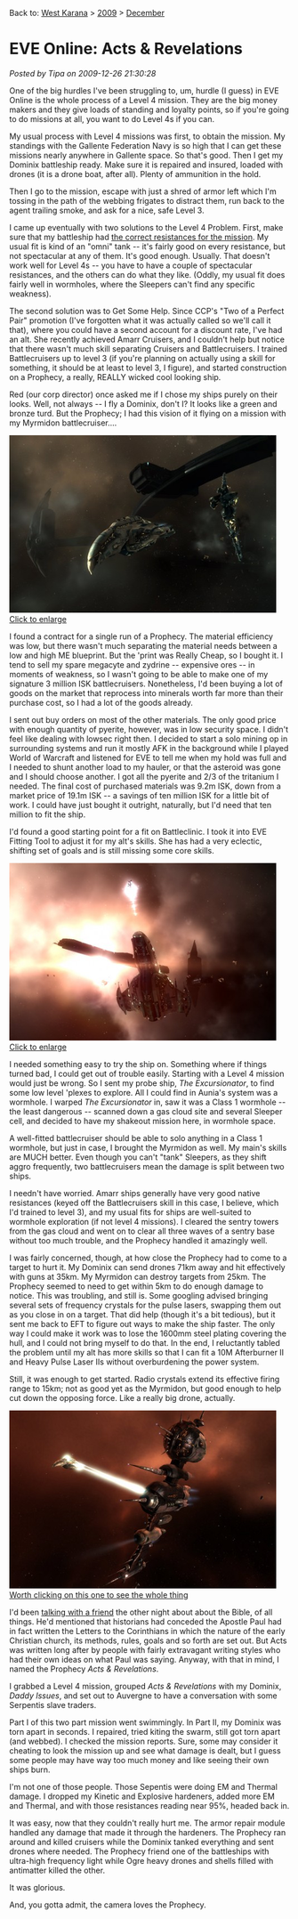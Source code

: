 Back to: [West Karana](/posts/westkarana.md) > [2009](/posts/2009/westkarana.md) > [December](./westkarana.md)
# EVE Online: Acts & Revelations

*Posted by Tipa on 2009-12-26 21:30:28*

One of the big hurdles I've been struggling to, um, hurdle (I guess) in EVE Online is the whole process of a Level 4 mission. They are the big money makers and they give loads of standing and loyalty points, so if you're going to do missions at all, you want to do Level 4s if you can.

My usual process with Level 4 missions was first, to obtain the mission. My standings with the Gallente Federation Navy is so high that I can get these missions nearly anywhere in Gallente space. So that's good. Then I get my Dominix battleship ready. Make sure it is repaired and insured, loaded with drones (it is a drone boat, after all). Plenty of ammunition in the hold.

Then I go to the mission, escape with just a shred of armor left which I'm tossing in the path of the webbing frigates to distract them, run back to the agent trailing smoke, and ask for a nice, safe Level 3.

I came up eventually with two solutions to the Level 4 Problem. First, make sure that my battleship had [the correct resistances for the mission](http://eve-survival.org/wikka.php?wakka=MissionReports). My usual fit is kind of an "omni" tank -- it's fairly good on every resistance, but not spectacular at any of them. It's good enough. Usually. That doesn't work well for Level 4s -- you have to have a couple of spectacular resistances, and the others can do what they like. (Oddly, my usual fit does fairly well in wormholes, where the Sleepers can't find any specific weakness).

The second solution was to Get Some Help. Since CCP's "Two of a Perfect Pair" promotion (I've forgotten what it was actually called so we'll call it that), where you could have a second account for a discount rate, I've had an alt. She recently achieved Amarr Cruisers, and I couldn't help but notice that there wasn't much skill separating Cruisers and Battlecruisers. I trained Battlecruisers up to level 3 (if you're planning on actually using a skill for something, it should be at least to level 3, I figure), and started construction on a Prophecy, a really, REALLY wicked cool looking ship.

Red (our corp director) once asked me if I chose my ships purely on their looks. Well, not always -- I fly a Dominix, don't I? It looks like a green and bronze turd. But the Prophecy; I had this vision of it flying on a mission with my Myrmidon battlecruiser....

[![](../../../uploads/2009/12/ExeFile-2009-12-26-11-16-44-12-480x319.jpg "Prophecy and Myrmidon at a Sleeper base")  
Click to enlarge](../../../uploads/2009/12/ExeFile-2009-12-26-11-16-44-12.jpg)

I found a contract for a single run of a Prophecy. The material efficiency was low, but there wasn't much separating the material needs between a low and high ME blueprint. But the 'print was Really Cheap, so I bought it. I tend to sell my spare megacyte and zydrine -- expensive ores -- in moments of weakness, so I wasn't going to be able to make one of my signature 3 million ISK battlecruisers. Nonetheless, I'd been buying a lot of goods on the market that reprocess into minerals worth far more than their purchase cost, so I had a lot of the goods already. 

I sent out buy orders on most of the other materials. The only good price with enough quantity of pyerite, however, was in low security space. I didn't feel like dealing with lowsec right then. I decided to start a solo mining op in surrounding systems and run it mostly AFK in the background while I played World of Warcraft and listened for EVE to tell me when my hold was full and I needed to shunt another load to my hauler, or that the asteroid was gone and I should choose another. I got all the pyerite and 2/3 of the tritanium I needed. The final cost of purchased materials was 9.2m ISK, down from a market price of 19.1m ISK -- a savings of ten million ISK for a little bit of work. I could have just bought it outright, naturally, but I'd need that ten million to fit the ship.

I'd found a good starting point for a fit on Battleclinic. I took it into EVE Fitting Tool to adjust it for my alt's skills. She has had a very eclectic, shifting set of goals and is still missing some core skills.

[![](../../../uploads/2009/12/ExeFile-2009-12-26-11-22-59-52-480x319.jpg "Salvaging dead Sleeper wrecks in wormhole space")  
Click to enlarge](../../../uploads/2009/12/ExeFile-2009-12-26-11-22-59-52.jpg)

I needed something easy to try the ship on. Something where if things turned bad, I could get out of trouble easily. Starting with a Level 4 mission would just be wrong. So I sent my probe ship, *The Excursionator*, to find some low level 'plexes to explore. All I could find in Aunia's system was a wormhole. I warped *The Excursionator* in, saw it was a Class 1 wormhole -- the least dangerous -- scanned down a gas cloud site and several Sleeper cell, and decided to have my shakeout mission here, in wormhole space.

A well-fitted battlecruiser should be able to solo anything in a Class 1 wormhole, but just in case, I brought the Myrmidon as well. My main's skills are MUCH better. Even though you can't "tank" Sleepers, as they shift aggro frequently, two battlecruisers mean the damage is split between two ships.

I needn't have worried. Amarr ships generally have very good native resistances (keyed off the Battlecruisers skill in this case, I believe, which I'd trained to level 3), and my usual fits for ships are well-suited to wormhole exploration (if not level 4 missions). I cleared the sentry towers from the gas cloud and went on to clear all three waves of a sentry base without too much trouble, and the Prophecy handled it amazingly well.

I was fairly concerned, though, at how close the Prophecy had to come to a target to hurt it. My Dominix can send drones 71km away and hit effectively with guns at 35km. My Myrmidon can destroy targets from 25km. The Prophecy seemed to need to get within 5km to do enough damage to notice. This was troubling, and still is. Some googling advised bringing several sets of frequency crystals for the pulse lasers, swapping them out as you close in on a target. That did help (though it's a bit tedious), but it sent me back to EFT to figure out ways to make the ship faster. The only way I could make it work was to lose the 1600mm steel plating covering the hull, and I could not bring myself to do that. In the end, I reluctantly tabled the problem until my alt has more skills so that I can fit a 10M Afterburner II and Heavy Pulse Laser IIs without overburdening the power system.

Still, it was enough to get started. Radio crystals extend its effective firing range to 15km; not as good yet as the Myrmidon, but good enough to help cut down the opposing force. Like a really big drone, actually.

[![](../../../uploads/2009/12/ExeFile-2009-12-26-13-24-16-79-480x320.jpg "The Prophecy firing upon a Serpentis Nightmare battleship")  
Worth clicking on this one to see the whole thing](../../../uploads/2009/12/ExeFile-2009-12-26-13-24-16-79.jpg)

I'd been [talking with a friend](http://shatteredblog.wordpress.com/) the other night about about the Bible, of all things. He'd mentioned that historians had conceded the Apostle Paul had in fact written the Letters to the Corinthians in which the nature of the early Christian church, its methods, rules, goals and so forth are set out. But Acts was written long after by people with fairly extravagant writing styles who had their own ideas on what Paul was saying. Anyway, with that in mind, I named the Prophecy *Acts & Revelations*.

I grabbed a Level 4 mission, grouped *Acts & Revelations* with my Dominix, *Daddy Issues*, and set out to Auvergne to have a conversation with some Serpentis slave traders.

Part I of this two part mission went swimmingly. In Part II, my Dominix was torn apart in seconds. I repaired, tried kiting the swarm, still got torn apart (and webbed). I checked the mission reports. Sure, some may consider it cheating to look the mission up and see what damage is dealt, but I guess some people may have way too much money and like seeing their own ships burn.

I'm not one of those people. Those Sepentis were doing EM and Thermal damage. I dropped my Kinetic and Explosive hardeners, added more EM and Thermal, and with those resistances reading near 95%, headed back in.

It was easy, now that they couldn't really hurt me. The armor repair module handled any damage that made it through the hardeners. The Prophecy ran around and killed cruisers while the Dominix tanked everything and sent drones where needed. The Prophecy friend one of the battleships with ultra-high frequency light while Ogre heavy drones and shells filled with antimatter killed the other.

It was glorious.

And, you gotta admit, the camera loves the Prophecy.


